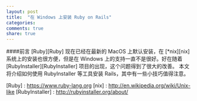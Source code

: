 ```yaml
---
layout: post
title:  "在 Windows 上安装 Ruby on Rails"
categories:
comments: true
share: true
---
```

####前言
[Ruby][Ruby] 现在已经在最新的 MacOS 上默认安装，在 [\*nix][nix] 系统上的安装也很方便，但是在 Windows 上的支持一直不是很好。好在随着 [RubyInstaller][RubyInstaller] 项目的出现，这个问题得到了很大的改善。
本文将介绍如何使用 RubyInstaller 等工具安装 Rails，其中有一些小技巧值得注意。


[Ruby] :                https://www.ruby-lang.org
[nix] :                 http://en.wikipedia.org/wiki/Unix-like
[RubyInstaller] :       http://rubyinstaller.org/about/
